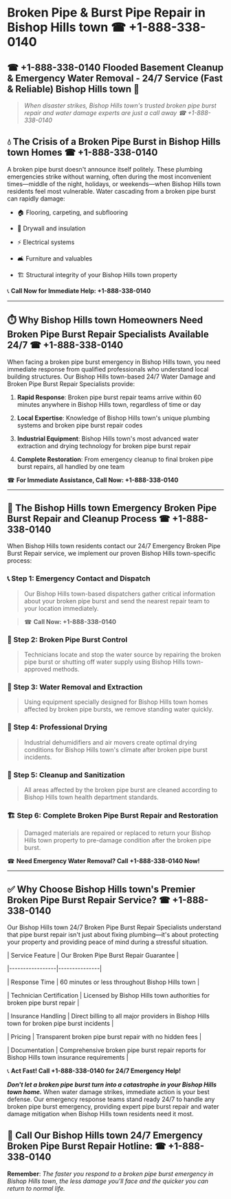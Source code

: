 # Broken Pipe & Burst Pipe Repair in Bishop Hills town ☎ +1-888-338-0140  
## ☎ +1-888-338-0140 Flooded Basement Cleanup & Emergency Water Removal - 24/7 Service (Fast & Reliable) Bishop Hills town 🚨  

> *When disaster strikes, Bishop Hills town's trusted broken pipe burst repair and water damage experts are just a call away ☎ +1-888-338-0140*  

## 💧 The Crisis of a Broken Pipe Burst in Bishop Hills town Homes ☎ +1-888-338-0140  

A broken pipe burst doesn't announce itself politely. These plumbing emergencies strike without warning, often during the most inconvenient times—middle of the night, holidays, or weekends—when Bishop Hills town residents feel most vulnerable. Water cascading from a broken pipe burst can rapidly damage:  

* 🏠 Flooring, carpeting, and subflooring  
* 🧱 Drywall and insulation  
* ⚡ Electrical systems  
* 🛋️ Furniture and valuables  
* 🏗️ Structural integrity of your Bishop Hills town property  

📞 **Call Now for Immediate Help: +1-888-338-0140**  

---  

## ⏱️ Why Bishop Hills town Homeowners Need Broken Pipe Burst Repair Specialists Available 24/7 ☎ +1-888-338-0140  

When facing a broken pipe burst emergency in Bishop Hills town, you need immediate response from qualified professionals who understand local building structures. Our Bishop Hills town-based 24/7 Water Damage and Broken Pipe Burst Repair Specialists provide:  

1. **Rapid Response**: Broken pipe burst repair teams arrive within 60 minutes anywhere in Bishop Hills town, regardless of time or day  
2. **Local Expertise**: Knowledge of Bishop Hills town's unique plumbing systems and broken pipe burst repair codes  
3. **Industrial Equipment**: Bishop Hills town's most advanced water extraction and drying technology for broken pipe burst repair  
4. **Complete Restoration**: From emergency cleanup to final broken pipe burst repairs, all handled by one team  

☎ **For Immediate Assistance, Call Now: +1-888-338-0140**  

---  

## 🔧 The Bishop Hills town Emergency Broken Pipe Burst Repair and Cleanup Process ☎ +1-888-338-0140  

When Bishop Hills town residents contact our 24/7 Emergency Broken Pipe Burst Repair service, we implement our proven Bishop Hills town-specific process:  

### 📞 Step 1: Emergency Contact and Dispatch  
> Our Bishop Hills town-based dispatchers gather critical information about your broken pipe burst and send the nearest repair team to your location immediately.  
> ☎ **Call Now: +1-888-338-0140**  

### 🚿 Step 2: Broken Pipe Burst Control  
> Technicians locate and stop the water source by repairing the broken pipe burst or shutting off water supply using Bishop Hills town-approved methods.  

### 🌊 Step 3: Water Removal and Extraction  
> Using equipment specially designed for Bishop Hills town homes affected by broken pipe bursts, we remove standing water quickly.  

### 💨 Step 4: Professional Drying  
> Industrial dehumidifiers and air movers create optimal drying conditions for Bishop Hills town's climate after broken pipe burst incidents.  

### 🧼 Step 5: Cleanup and Sanitization  
> All areas affected by the broken pipe burst are cleaned according to Bishop Hills town health department standards.  

### 🏗️ Step 6: Complete Broken Pipe Burst Repair and Restoration  
> Damaged materials are repaired or replaced to return your Bishop Hills town property to pre-damage condition after the broken pipe burst.  

☎ **Need Emergency Water Removal? Call +1-888-338-0140 Now!**  

---  

## ✅ Why Choose Bishop Hills town's Premier Broken Pipe Burst Repair Service? ☎ +1-888-338-0140  

Our Bishop Hills town 24/7 Broken Pipe Burst Repair Specialists understand that pipe burst repair isn't just about fixing plumbing—it's about protecting your property and providing peace of mind during a stressful situation.  

| Service Feature | Our Broken Pipe Burst Repair Guarantee |  
|-----------------|---------------|  
| Response Time | 60 minutes or less throughout Bishop Hills town |  
| Technician Certification | Licensed by Bishop Hills town authorities for broken pipe burst repair |  
| Insurance Handling | Direct billing to all major providers in Bishop Hills town for broken pipe burst incidents |  
| Pricing | Transparent broken pipe burst repair with no hidden fees |  
| Documentation | Comprehensive broken pipe burst repair reports for Bishop Hills town insurance requirements |  

📞 **Act Fast! Call +1-888-338-0140 for 24/7 Emergency Help!**  

***Don't let a broken pipe burst turn into a catastrophe in your Bishop Hills town home.*** When water damage strikes, immediate action is your best defense. Our emergency response teams stand ready 24/7 to handle any broken pipe burst emergency, providing expert pipe burst repair and water damage mitigation when Bishop Hills town residents need it most.  

## 📱 Call Our Bishop Hills town 24/7 Emergency Broken Pipe Burst Repair Hotline: ☎ +1-888-338-0140  

**Remember**: *The faster you respond to a broken pipe burst emergency in Bishop Hills town, the less damage you'll face and the quicker you can return to normal life.*